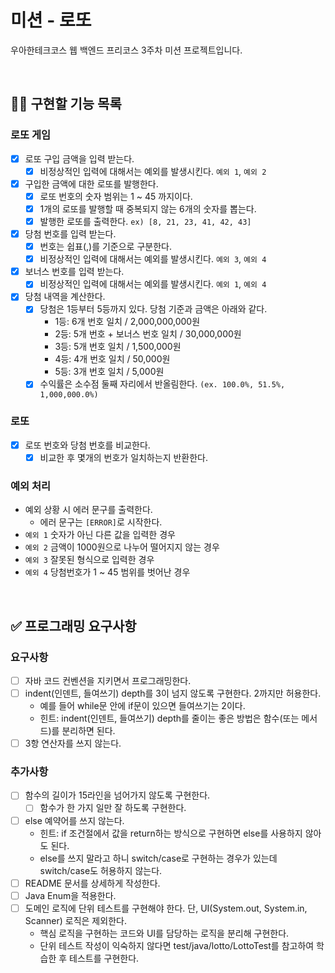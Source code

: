 # 미션 - 로또
우아한테크코스 웹 백엔드 프리코스 3주차 미션 프로젝트입니다.

<br>

## 👩‍💻 구현할 기능 목록
### 로또 게임
- [x] 로또 구입 금액을 입력 받는다.
   - [x] 비정상적인 입력에 대해서는 예외를 발생시킨다. `예외 1`, `예외 2`
- [x] 구입한 금액에 대한 로또를 발행한다.
  - [x] 로또 번호의 숫자 범위는 1 ~ 45 까지이다.
  - [x] 1개의 로또를 발행할 때 중복되지 않는 6개의 숫자를 뽑는다.
  - [x] 발행한 로또를 출력한다. `ex) [8, 21, 23, 41, 42, 43]`
- [x] 당첨 번호를 입력 받는다.
  - [x] 번호는 쉽표(,)를 기준으로 구분한다.
  - [x] 비정상적인 입력에 대해서는 예외를 발생시킨다. `예외 3`, `예외 4`
- [x] 보너스 번호를 입력 받는다.
  - [x] 비정상적인 입력에 대해서는 예외를 발생시킨다. `예외 1`, `예외 4`
- [x] 당첨 내역을 계산한다.
  - [x] 당첨은 1등부터 5등까지 있다. 당첨 기준과 금액은 아래와 같다.
    - 1등: 6개 번호 일치 / 2,000,000,000원
    - 2등: 5개 번호 + 보너스 번호 일치 / 30,000,000원
    - 3등: 5개 번호 일치 / 1,500,000원
    - 4등: 4개 번호 일치 / 50,000원
    - 5등: 3개 번호 일치 / 5,000원
  - [x] 수익률은 소수점 둘째 자리에서 반올림한다. `(ex. 100.0%, 51.5%, 1,000,000.0%)`

### 로또
- [x] 로또 번호와 당첨 번호를 비교한다.
  - [x] 비교한 후 몇개의 번호가 일치하는지 반환한다.

### 예외 처리
- 예외 상황 시 에러 문구를 출력한다.
    - 에러 문구는 `[ERROR]`로 시작한다.
- `예외 1` 숫자가 아닌 다른 값을 입력한 경우
- `예외 2` 금액이 1000원으로 나누어 떨어지지 않는 경우
- `예외 3` 잘못된 형식으로 입력한 경우
- `예외 4` 당첨번호가 1 ~ 45 범위를 벗어난 경우

<br>

## ✅ 프로그래밍 요구사항
### 요구사항
- [ ] 자바 코드 컨벤션을 지키면서 프로그래밍한다.
- [ ] indent(인덴트, 들여쓰기) depth를 3이 넘지 않도록 구현한다. 2까지만 허용한다.
  - 예를 들어 while문 안에 if문이 있으면 들여쓰기는 2이다.
  - 힌트: indent(인덴트, 들여쓰기) depth를 줄이는 좋은 방법은 함수(또는 메서드)를 분리하면 된다.
- [ ] 3항 연산자를 쓰지 않는다.

### 추가사항
- [ ] 함수의 길이가 15라인을 넘어가지 않도록 구현한다.
    - [ ] 함수가 한 가지 일만 잘 하도록 구현한다.
- [ ] else 예약어를 쓰지 않는다.
  - 힌트: if 조건절에서 값을 return하는 방식으로 구현하면 else를 사용하지 않아도 된다.
  - else를 쓰지 말라고 하니 switch/case로 구현하는 경우가 있는데 switch/case도 허용하지 않는다.
- [ ] README 문서를 상세하게 작성한다.
- [ ] Java Enum을 적용한다.
- [ ] 도메인 로직에 단위 테스트를 구현해야 한다. 단, UI(System.out, System.in, Scanner) 로직은 제외한다.
  - 핵심 로직을 구현하는 코드와 UI를 담당하는 로직을 분리해 구현한다.
  - 단위 테스트 작성이 익숙하지 않다면 test/java/lotto/LottoTest를 참고하여 학습한 후 테스트를 구현한다.

